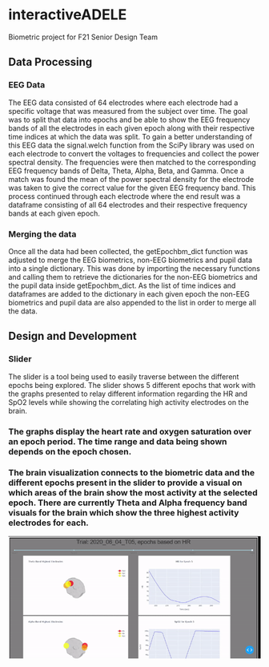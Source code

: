 # interactiveADELE
Biometric project for F21 Senior Design Team

## Data Processing

### EEG Data
The EEG data consisted of 64 electrodes where each electrode had a specific voltage that was measured from the subject over time. The goal was to split that data into epochs and be able to show the EEG frequency bands of all the electrodes in each given epoch along with their respective time indices at which the data was split. To gain a better understanding of this EEG data the signal.welch function from the SciPy library was used on each electrode to convert the voltages to frequencies and collect the power spectral density. The frequencies were then matched to the corresponding EEG frequency bands of Delta, Theta, Alpha, Beta, and Gamma. Once a match was found the mean of the power spectral density for the electrode was taken to give the correct value for the given EEG frequency band. This process continued through each electrode where the end result was a dataframe consisting of all 64 electrodes and their respective frequency bands at each given epoch.

### Merging the data
Once all the data had been collected, the getEpochbm_dict function was adjusted to merge the EEG biometrics, non-EEG biometrics and pupil data into a single dictionary. This was done by importing the necessary functions and calling them to retrieve the dictionaries for the non-EEG biometrics and the pupil data inside getEpochbm_dict. As the list of time indices and dataframes are added to the dictionary in each given epoch the non-EEG biometrics and pupil data are also appended to the list in order to merge all the data. 

## Design and Development

### Slider
The slider is a tool being used to easily traverse between the different epochs being explored. The slider shows 5 different epochs that work with the graphs presented to relay different information regarding the HR and SpO2 levels while showing the correlating high activity electrodes on the brain. 

### The graphs display the heart rate and oxygen saturation over an epoch period. The time range and data being shown depends on the epoch chosen.

### The brain visualization connects to the biometric data and the different epochs present in the slider to provide a visual on which areas of the brain show the most activity at the selected epoch. There are currently Theta and Alpha frequency band visuals for the brain which show the three highest activity electrodes for each.

![demo](docs/demo.gif)
